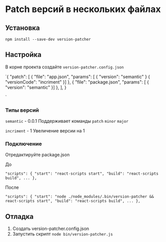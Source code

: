 # Patch версий в нескольких файлах

## Установка

`npm install --save-dev version-patcher`

## Настройка

В корне проекта создайте `version-patcher.config.json`

`{
	"patch": [
	{
		"file": "app.json",
		"params": [
		{
			"version": "semantic"
		}
		{
			"versionCode": "incriment"
		}]
	},
	{
		"file": "package.json",
		"params": [
		{
			"version": "semantic"
		}]
	}, ],
}

`



### Типы версий

`semantic` - 0.0.1 
Поддерживает команды `patch` `minor` `major`

`incriment` - 1 
Увеличение версии на 1




### Подключение

Отредактируйте package.json

До

`"scripts": { "start": "react-scripts start", "build": "react-scripts build", ... },`

После

`"scripts": { "start": "node ./node_modules/.bin/version-patcher && react-scripts start", "build": "react-scripts build", ... },`

## Отладка

1. Создать version-patcher.config.json
2. Запустить скрипт `node bin/version-patcher.js`
